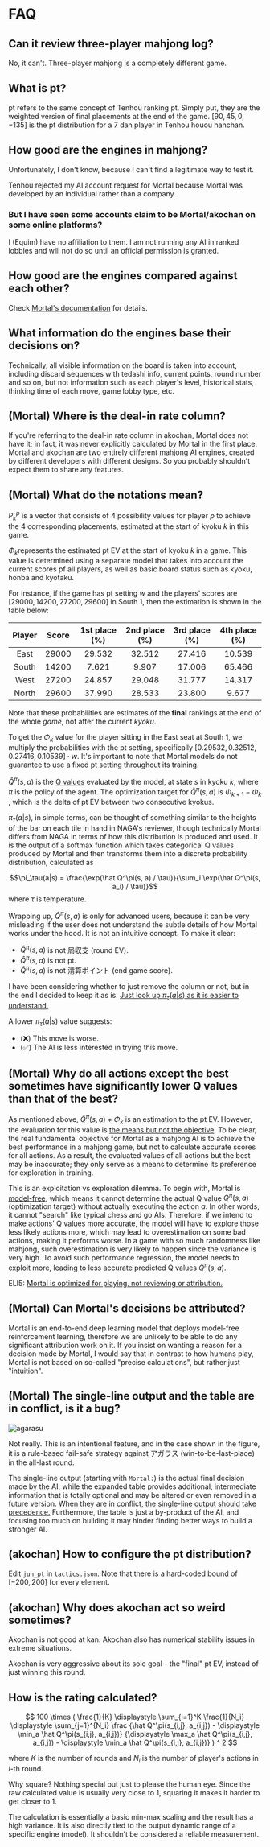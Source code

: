 # FAQ
## Can it review three-player mahjong log?
No, it can't. Three-player mahjong is a completely different game.

## What is pt?
pt refers to the same concept of Tenhou ranking pt. Simply put, they are the weighted version of final placements at the end of the game. $[90,45,0,-135]$ is the pt distribution for a 7 dan player in Tenhou houou hanchan.

## How good are the engines in mahjong?
Unfortunately, I don't know, because I can't find a legitimate way to test it.

Tenhou rejected my AI account request for Mortal because Mortal was developed by an individual rather than a company.

### But I have seen some accounts claim to be Mortal/akochan on some online platforms?
I (Equim) have no affiliation to them. I am not running any AI in ranked lobbies and will not do so until an official permission is granted.

## How good are the engines compared against each other?
Check [Mortal's documentation](https://mortal.ekyu.moe/perf/strength.html#mortal-vs-akochan) for details.

## What information do the engines base their decisions on?
Technically, all visible information on the board is taken into account, including discard sequences with tedashi info, current points, round number and so on, but not information such as each player's level, historical stats, thinking time of each move, game lobby type, etc.

## (Mortal) Where is the deal-in rate column?
If you're referring to the deal-in rate column in akochan, Mortal does not have it; in fact, it was never explicitly calculated by Mortal in the first place. Mortal and akochan are two entirely different mahjong AI engines, created by different developers with different designs. So you probably shouldn't expect them to share any features.

## (Mortal) What do the notations mean?
$P_k^p$ is a vector that consists of 4 possibility values for player $p$ to achieve the 4 corresponding placements, estimated at the start of kyoku $k$ in this game.

$\Phi_k$​ represents the estimated pt EV at the start of kyoku $k$ in a game. This value is determined using a separate model that takes into account the current scores pf all players, as well as basic board status such as kyoku, honba and kyotaku.

For instance, if the game has pt setting $w$ and the players' scores are $[29000,14200,27200,29600]$ in South 1, then the estimation is shown in the table below:

| Player | Score | 1st place (%) | 2nd place (%) | 3rd place (%) | 4th place (%) |
|:---:|:---:|:---:|:---:|:---:|:---:|
| East | 29000 | 29.532 | 32.512 | 27.416 | 10.539 |
| South | 14200 | 7.621 | 9.907 | 17.006 | 65.466 |
| West | 27200 | 24.857 | 29.048 | 31.777 | 14.317 |
| North | 29600 | 37.990 | 28.533 | 23.800 | 9.677 |

Note that these probabilities are estimates of the **final** rankings at the end of the whole *game*, not after the current *kyoku*.

To get the $\Phi_k$​ value for the player sitting in the East seat at South 1, we multiply the probabilities with the pt setting, specifically $[0.29532, 0.32512, 0.27416, 0.10539] \cdot w$.
It's important to note that Mortal models do not guarantee to use a fixed pt setting throughout its training.

$\hat Q^\pi(s, a)$ is the [Q values](https://en.wikipedia.org/wiki/Q-learning) evaluated by the model,
at state $s$ in kyoku $k$,
where $\pi$ is the policy of the agent.
The optimization target for $\hat Q^\pi(s, a)$ is
$\Phi_{k+1} - \Phi_k$​, which is the delta of pt EV between two consecutive kyokus.

$\pi_\tau(a|s)$, in simple terms, can be thought of something similar to the heights of the bar on each tile in hand in NAGA's reviewer, though technically Mortal differs from NAGA in terms of how this distribution is produced and used. It is the output of a softmax function which takes categorical Q values produced by Mortal and then transforms them into a discrete probability distribution, calculated as

$$\pi_\tau(a|s) = \frac{\exp(\hat Q^\pi(s, a) / \tau)}{\sum_i \exp(\hat Q^\pi(s, a_i) / \tau)}$$
where $\tau$ is temperature.

Wrapping up, $\hat Q^\pi(s, a)$ is only for advanced users, because it can be very misleading if the user does not understand the subtle details of how Mortal works under the hood. It is not an intuitive concept. To make it clear:

- $\hat Q^\pi(s, a)$ is not 局収支 (round EV).
- $\hat Q^\pi(s, a)$ is not pt.
- $\hat Q^\pi(s, a)$ is not 清算ポイント (end game score).

I have been considering whether to just remove the column or not, but in the end I decided to keep it as is. <ins>Just look up $\pi_\tau(a|s)$ as it is easier to understand.</ins>

A lower $\pi_\tau(a|s)$ value suggests:
- (❌) This move is worse.
- (✅) The AI is less interested in trying this move.

## (Mortal) Why do all actions except the best sometimes have significantly lower Q values than that of the best?
As mentioned above, $\hat Q^\pi(s, a) + \Phi_k$ is an estimation to the pt EV. However, the evaluation for this value is <ins>the means but not the objective</ins>. To be clear, the real fundamental objective for Mortal as a mahjong AI is to achieve the best performance in a mahjong game, but not to calculate accurate scores for all actions. As a result, the evaluated values of all actions but the best may be inaccurate; they only serve as a means to determine its preference for exploration in training.

This is an exploitation vs exploration dilemma. To begin with, Mortal is [model-free](https://en.wikipedia.org/wiki/Model-free_(reinforcement_learning)), which means it cannot determine the actual Q value $Q^\pi(s, a)$ (optimization target) without actually executing the action $a$. In other words, it cannot "search" like typical chess and go AIs.
Therefore, if we intend to make actions' Q values more accurate, the model will have to explore those less likely actions more, which may lead to overestimation on some bad actions, making it performs worse. In a game with so much randomness like mahjong, such overestimation is very likely to happen since the variance is very high. To avoid such performance regression, the model needs to exploit more, leading to less accurate predicted Q values $\hat Q^\pi(s, a)$.

ELI5: <ins>Mortal is optimized for playing, not reviewing or attribution.</ins>

## (Mortal) Can Mortal's decisions be attributed?
Mortal is an end-to-end deep learning model that deploys model-free reinforcement learning, therefore we are unlikely to be able to do any significant attribution work on it. If you insist on wanting a reason for a decision made by Mortal, I would say that in contrast to how humans play, Mortal is not based on so-called "precise calculations", but rather just "intuition".

## (Mortal) The single-line output and the table are in conflict, is it a bug?
![agarasu](res/agarasu.webp)

Not really. This is an intentional feature, and in the case shown in the figure, it is a rule-based fail-safe strategy against アガラス (win-to-be-last-place) in the all-last round.

The single-line output (starting with `Mortal:`) is the actual final decision made by the AI, while the expanded table provides additional, intermediate information that is totally optional and may be altered or even removed in a future version. When they are in conflict, <ins>the single-line output should take precedence.</ins> Furthermore, the table is just a by-product of the AI, and focusing too much on building it may hinder finding better ways to build a stronger AI.

## (akochan) How to configure the pt distribution?
Edit `jun_pt` in `tactics.json`. Note that there is a hard-coded bound of $[-200, 200]$ for every element.

## (akochan) Why does akochan act so weird sometimes?
Akochan is not good at kan. Akochan also has numerical stability issues in extreme situations.

Akochan is very aggressive about its sole goal - the "final" pt EV, instead of just winning this round.

## How is the rating calculated?
$$
100 \times (
    \frac{1}{K} \displaystyle \sum_{i=1}^K
    \frac{1}{N_i} \displaystyle \sum_{j=1}^{N_i}
    \frac
    {\hat Q^\pi(s_{i,j}, a_{i,j}) - \displaystyle \min_a \hat Q^\pi(s_{i,j}, a_{i,j})}
    {\displaystyle \max_a \hat Q^\pi(s_{i,j}, a_{i,j}) - \displaystyle \min_a \hat Q^\pi(s_{i,j}, a_{i,j})}
) ^ 2
$$

where $K$ is the number of rounds and $N_i$ is the number of player's actions in $i$-th round.

Why square? Nothing special but just to please the human eye. Since the raw calculated value is usually very close to 1, squaring it makes it harder to get closer to 1.

The calculation is essentially a basic min-max scaling and the result has a high variance. It is also directly tied to the output dynamic range of a specific engine (model). It shouldn't be considered a reliable measurement.
